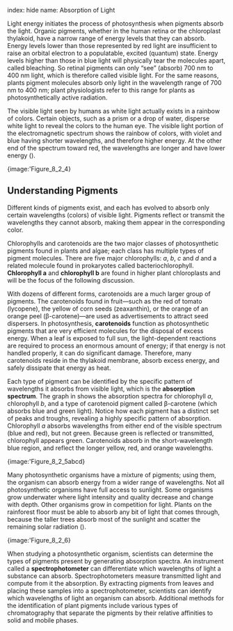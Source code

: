 index: hide
name: Absorption of Light

Light energy initiates the process of photosynthesis when pigments absorb the light. Organic pigments, whether in the human retina or the chloroplast thylakoid, have a narrow range of energy levels that they can absorb. Energy levels lower than those represented by red light are insufficient to raise an orbital electron to a populatable, excited (quantum) state. Energy levels higher than those in blue light will physically tear the molecules apart, called bleaching. So retinal pigments can only “see” (absorb) 700 nm to 400 nm light, which is therefore called visible light. For the same reasons, plants pigment molecules absorb only light in the wavelength range of 700 nm to 400 nm; plant physiologists refer to this range for plants as photosynthetically active radiation.

The visible light seen by humans as white light actually exists in a rainbow of colors. Certain objects, such as a prism or a drop of water, disperse white light to reveal the colors to the human eye. The visible light portion of the electromagnetic spectrum shows the rainbow of colors, with violet and blue having shorter wavelengths, and therefore higher energy. At the other end of the spectrum toward red, the wavelengths are longer and have lower energy ().


{image:'Figure_8_2_4}
        

## Understanding Pigments

Different kinds of pigments exist, and each has evolved to absorb only certain wavelengths (colors) of visible light. Pigments reflect or transmit the wavelengths they cannot absorb, making them appear in the corresponding color.

Chlorophylls and carotenoids are the two major classes of photosynthetic pigments found in plants and algae; each class has multiple types of pigment molecules. There are five major chlorophylls:  *a*,  *b*,  *c* and  *d* and a related molecule found in prokaryotes called bacteriochlorophyll.  **Chlorophyll a** and  **chlorophyll b** are found in higher plant chloroplasts and will be the focus of the following discussion.

With dozens of different forms, carotenoids are a much larger group of pigments. The carotenoids found in fruit—such as the red of tomato (lycopene), the yellow of corn seeds (zeaxanthin), or the orange of an orange peel (β-carotene)—are used as advertisements to attract seed dispersers. In photosynthesis,  **carotenoids** function as photosynthetic pigments that are very efficient molecules for the disposal of excess energy. When a leaf is exposed to full sun, the light-dependent reactions are required to process an enormous amount of energy; if that energy is not handled properly, it can do significant damage. Therefore, many carotenoids reside in the thylakoid membrane, absorb excess energy, and safely dissipate that energy as heat.

Each type of pigment can be identified by the specific pattern of wavelengths it absorbs from visible light, which is the  **absorption spectrum**. The graph in  shows the absorption spectra for chlorophyll  *a*, chlorophyll  *b*, and a type of carotenoid pigment called β-carotene (which absorbs blue and green light). Notice how each pigment has a distinct set of peaks and troughs, revealing a highly specific pattern of absorption. Chlorophyll  *a* absorbs wavelengths from either end of the visible spectrum (blue and red), but not green. Because green is reflected or transmitted, chlorophyll appears green. Carotenoids absorb in the short-wavelength blue region, and reflect the longer yellow, red, and orange wavelengths.


{image:'Figure_8_2_5abcd}
        

Many photosynthetic organisms have a mixture of pigments; using them, the organism can absorb energy from a wider range of wavelengths. Not all photosynthetic organisms have full access to sunlight. Some organisms grow underwater where light intensity and quality decrease and change with depth. Other organisms grow in competition for light. Plants on the rainforest floor must be able to absorb any bit of light that comes through, because the taller trees absorb most of the sunlight and scatter the remaining solar radiation ().


{image:'Figure_8_2_6}
        

When studying a photosynthetic organism, scientists can determine the types of pigments present by generating absorption spectra. An instrument called a  **spectrophotometer** can differentiate which wavelengths of light a substance can absorb. Spectrophotometers measure transmitted light and compute from it the absorption. By extracting pigments from leaves and placing these samples into a spectrophotometer, scientists can identify which wavelengths of light an organism can absorb. Additional methods for the identification of plant pigments include various types of chromatography that separate the pigments by their relative affinities to solid and mobile phases.
